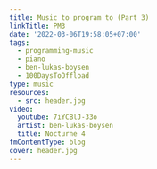 ```yaml
---
title: Music to program to (Part 3)
linkTitle: PM3
date: '2022-03-06T19:58:05+07:00'
tags:
  - programming-music
  - piano
  - ben-lukas-boysen
  - 100DaysToOffload
type: music
resources:
  - src: header.jpg
video:
  youtube: 7iYCBlJ-33o
  artist: ben-lukas-boysen
  title: Nocturne 4
fmContentType: blog
cover: header.jpg
---
```


